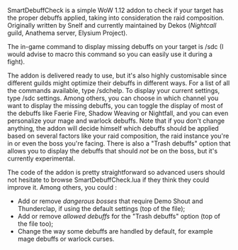 SmartDebuffCheck is a simple WoW 1.12 addon to check if your target has the proper debuffs applied, taking into consideration the raid composition. 
Originally written by Snelf and currently maintained by Dekos (*Nightcall* guild, Anathema server, Elysium Project). 

The in-game command to display missing debuffs on your target is /sdc (I would advise to macro this command so you can easily use it during a fight). 

The addon is delivered ready to use, but it's also highly customisable since different guilds might optimize their debuffs in different ways. For a list of all the commands available, type /sdchelp. To display your current settings, type /sdc settings. Among others, you can choose in which channel you want to display the missing debuffs, you can toggle the display of most of the debuffs like Faerie Fire, Shadow Weaving or Nightfall, and you can even personalize your mage and warlock debuffs. Note that if you don't change anything, the addon will decide himself which debuffs should be applied based on several factors like your raid composition, the raid instance you're in or even the boss you're facing. There is also a "Trash debuffs" option that allows you to display the debuffs that should *not* be on the boss, but it's currently experimental. 

The code of the addon is pretty straightforward so advanced users should not hesitate to browse SmartDebuffCheck.lua if they think they could improve it. Among others, you could : 
- Add or remove *dangerous bosses* that require Demo Shout and Thunderclap, if using the default settings (top of the file); 
- Add or remove *allowed debuffs* for the "Trash debuffs" option (top of the file too); 
- Change the way some debuffs are handled by default, for example mage debuffs or warlock curses. 
